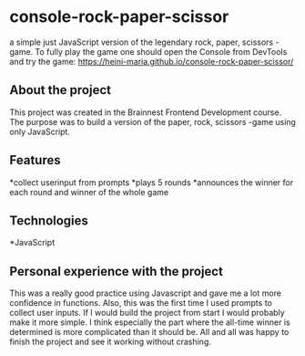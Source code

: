# console-rock-paper-scissor

a simple just JavaScript version of the legendary rock, paper, scissors -game. To fully play the game one should open the Console from DevTools
and try the game: https://heini-maria.github.io/console-rock-paper-scissor/

## About the project

This project was created in the Brainnest Frontend Development course. The purpose was to build a version of the paper, rock, scissors -game using only JavaScript.

## Features

*collect userinput from prompts
*plays 5 rounds
*announces the winner for each round and winner of the whole game

## Technologies

*JavaScript

## Personal experience with the project

This was a really good practice using Javascript and gave me a lot more confidence in functions. Also, this was the first time I used prompts to collect user inputs. If I would build the project from start I would probably make it more simple. I think especially the part where the all-time winner is determined is more complicated than it should be. All and all was happy to finish the project and see it working without crashing.

